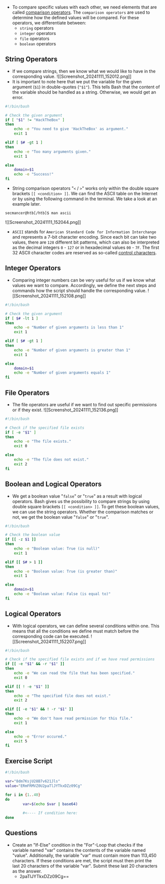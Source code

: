 - To compare specific values with each other, we need elements that are called [comparison operators](https://www.tldp.org/LDP/abs/html/comparison-ops.html). The `comparison operators` are used to determine how the defined values will be compared. For these operators, we differentiate between:
	- `string` operators
	- `integer` operators
	- `file` operators
	- `boolean` operators


## String Operators
- If we compare strings, then we know what we would like to have in the corresponding value.
![[Screenshot_20241111_152012.png]]
- It is important to note here that we put the variable for the given argument (`$1`) in double-quotes (`"$1"`). This tells Bash that the content of the variable should be handled as a string. Otherwise, we would get an error.
```bash
#!/bin/bash

# Check the given argument
if [ "$1" != "HackTheBox" ]
then
	echo -e "You need to give 'HackTheBox' as argument."
	exit 1

elif [ $# -gt 1 ]
then
	echo -e "Too many arguments given."
	exit 1

else
	domain=$1
	echo -e "Success!"
fi
```
- String comparison operators "`<` / `>`" works only within the double square brackets `[[ <condition> ]]`. We can find the ASCII table on the Internet or by using the following command in the terminal. We take a look at an example later.
```shell-session
secmancer@htb[/htb]$ man ascii
```
![[Screenshot_20241111_152044.png]]
- `ASCII` stands for `American Standard Code for Information Interchange` and represents a 7-bit character encoding. Since each bit can take two values, there are `128` different bit patterns, which can also be interpreted as the decimal integers `0` - `127` or in hexadecimal values `00` - `7F`. The first 32 ASCII character codes are reserved as so-called [control characters](https://en.wikipedia.org/wiki/Control_character).



## Integer Operators
- Comparing integer numbers can be very useful for us if we know what values we want to compare. Accordingly, we define the next steps and commands how the script should handle the corresponding value.
![[Screenshot_20241111_152108.png]]
```bash
#!/bin/bash

# Check the given argument
if [ $# -lt 1 ]
then
	echo -e "Number of given arguments is less than 1"
	exit 1

elif [ $# -gt 1 ]
then
	echo -e "Number of given arguments is greater than 1"
	exit 1

else
	domain=$1
	echo -e "Number of given arguments equals 1"
fi
```


## File Operators
- The file operators are useful if we want to find out specific permissions or if they exist.
![[Screenshot_20241111_152136.png]]
```bash
#!/bin/bash

# Check if the specified file exists
if [ -e "$1" ]
then
	echo -e "The file exists."
	exit 0

else
	echo -e "The file does not exist."
	exit 2
fi
```


## Boolean and Logical Operators
- We get a boolean value "`false`" or "`true`" as a result with logical operators. Bash gives us the possibility to compare strings by using double square brackets `[[ <condition> ]]`. To get these boolean values, we can use the string operators. Whether the comparison matches or not, we get the boolean value "`false`" or "`true`".
```bash
#!/bin/bash

# Check the boolean value
if [[ -z $1 ]]
then
	echo -e "Boolean value: True (is null)"
	exit 1

elif [[ $# > 1 ]]
then
	echo -e "Boolean value: True (is greater than)"
	exit 1

else
	domain=$1
	echo -e "Boolean value: False (is equal to)"
fi
```


## Logical Operators
- With logical operators, we can define several conditions within one. This means that all the conditions we define must match before the corresponding code can be executed.
![[Screenshot_20241111_152207.png]]
```bash
#!/bin/bash

# Check if the specified file exists and if we have read permissions
if [[ -e "$1" && -r "$1" ]]
then
	echo -e "We can read the file that has been specified."
	exit 0

elif [[ ! -e "$1" ]]
then
	echo -e "The specified file does not exist."
	exit 2

elif [[ -e "$1" && ! -r "$1" ]]
then
	echo -e "We don't have read permission for this file."
	exit 1

else
	echo -e "Error occured."
	exit 5
fi
```



## Exercise Script
```bash
#!/bin/bash

var="8dm7KsjU28B7v621Jls"
value="ERmFRMVZ0U2paTlJYTkxDZz09Cg"

for i in {1..40}
do
        var=$(echo $var | base64)
		
		#<---- If condition here:
done
```


## Questions
- Create an "If-Else" condition in the "For"-Loop that checks if the variable named "var" contains the contents of the variable named "value". Additionally, the variable "var" must contain more than 113,450 characters. If these conditions are met, the script must then print the last 20 characters of the variable "var". Submit these last 20 characters as the answer.
	- 2paTlJYTkxDZz09Cg==